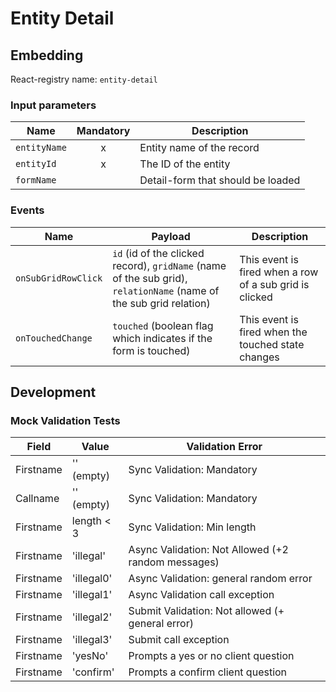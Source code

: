 # Entity Detail

## Embedding

React-registry name: `entity-detail`

### Input parameters

| Name                   | Mandatory | Description
|------------------------|:---------:|-------------
| `entityName`           | x         | Entity name of the record
| `entityId`             | x         | The ID of the entity 
| `formName`             |           | Detail-form that should be loaded

### Events

| Name                | Payload                                                                                                            | Description
|---------------------|--------------------------------------------------------------------------------------------------------------------|-------------
| `onSubGridRowClick` | `id` (id of the clicked record), `gridName` (name of the sub grid), `relationName` (name of the sub grid relation) | This event is fired when a row of a sub grid is clicked
| `onTouchedChange`   | `touched` (boolean flag which indicates if the form is touched)                                                    | This event is fired when the touched state changes


## Development
### Mock Validation Tests

| Field     	| Value      	| Validation Error                                       	|
|-----------	|------------	|--------------------------------------------------------	|
| Firstname 	| '' (empty) 	| Sync Validation: Mandatory                             	|
| Callname  	| '' (empty) 	| Sync Validation: Mandatory                             	|
| Firstname 	| length < 3 	| Sync Validation: Min length                            	|
| Firstname 	| 'illegal'  	| Async Validation: Not Allowed (+2 random messages)      |
| Firstname 	| 'illegal0'  | Async Validation: general random error                  |
| Firstname 	| 'illegal1' 	| Async Validation call exception                        	|
| Firstname 	| 'illegal2' 	| Submit Validation: Not allowed  (+ general error)      	|
| Firstname 	| 'illegal3' 	| Submit call exception                                  	|
| Firstname 	| 'yesNo' 	  | Prompts a yes or no client question                    	|
| Firstname 	| 'confirm' 	| Prompts a confirm client question                     	|

